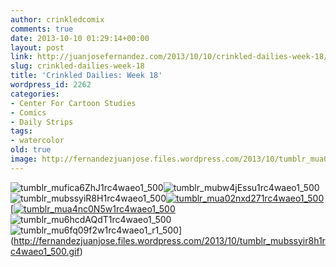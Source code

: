 ```yaml
---
author: crinkledcomix
comments: true
date: 2013-10-10 01:29:14+00:00
layout: post
link: http://juanjosefernandez.com/2013/10/10/crinkled-dailies-week-18/
slug: crinkled-dailies-week-18
title: 'Crinkled Dailies: Week 18'
wordpress_id: 2262
categories:
- Center For Cartoon Studies
- Comics
- Daily Strips
tags:
- watercolor
old: true
image: http://fernandezjuanjose.files.wordpress.com/2013/10/tumblr_mua02nxd271rc4waeo1_500.gif
---
```


![tumblr_mufica6ZhJ1rc4waeo1_500](http://fernandezjuanjose.files.wordpress.com/2013/10/tumblr_mufica6zhj1rc4waeo1_500.gif)![tumblr_mubw4jEssu1rc4waeo1_500](http://fernandezjuanjose.files.wordpress.com/2013/10/tumblr_mubw4jessu1rc4waeo1_500.gif)![tumblr_mubssyiR8H1rc4waeo1_500](http://fernandezjuanjose.files.wordpress.com/2013/10/tumblr_mubssyir8h1rc4waeo1_500.gif)[![tumblr_mua02nxd271rc4waeo1_500](http://fernandezjuanjose.files.wordpress.com/2013/10/tumblr_mua02nxd271rc4waeo1_500.gif)](http://fernandezjuanjose.files.wordpress.com/2013/10/tumblr_mua02nxd271rc4waeo1_500.gif)[[![tumblr_mua4nc0N5w1rc4waeo1_500](http://fernandezjuanjose.files.wordpress.com/2013/10/tumblr_mua4nc0n5w1rc4waeo1_5001.gif)](http://fernandezjuanjose.files.wordpress.com/2013/10/tumblr_mua4nc0n5w1rc4waeo1_5001.gif)![tumblr_mu6hcdAQdT1rc4waeo1_500](http://fernandezjuanjose.files.wordpress.com/2013/10/tumblr_mu6hcdaqdt1rc4waeo1_500.gif)![tumblr_mu6fq09f2w1rc4waeo1_r1_500](http://fernandezjuanjose.files.wordpress.com/2013/10/tumblr_mu6fq09f2w1rc4waeo1_r1_500.gif)](http://fernandezjuanjose.files.wordpress.com/2013/10/tumblr_mubssyir8h1rc4waeo1_500.gif)

